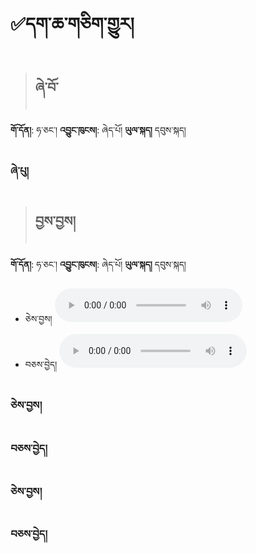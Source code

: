 # ✅དག་ཆ་གཅིག་གྱུར།

> ## ཞེ་བོ་

**གོ་དོན།**: ཧ་ཅང་།  **འབྱུང་ཁུངས།**: ཞེད་པོ།   **ཡུལ་སྐད།** དབུས་སྐད།

### ཞེ་པུ།

> ## བྱས་བྱས།

**གོ་དོན།**: ཧ་ཅང་།  **འབྱུང་ཁུངས།**: ཞེད་པོ།  **ཡུལ་སྐད།** དབུས་སྐད།

- ཅེས་བྱས། <audio controls><source src="https://github.com/MonlamAI/Wiki/blob/main/docs/stt/assets/0123.mp3?raw=true" type="audio/mpeg"></audio>
- བཅས་བྱེད། <audio controls><source src="https://github.com/MonlamAI/Wiki/blob/main/docs/stt/assets/0123.mp3?raw=true" type="audio/mpeg"></audio>


### ཅེས་བྱས།

### བཅས་བྱེད།

### ཅེས་བྱས།

### བཅས་བྱེད།
